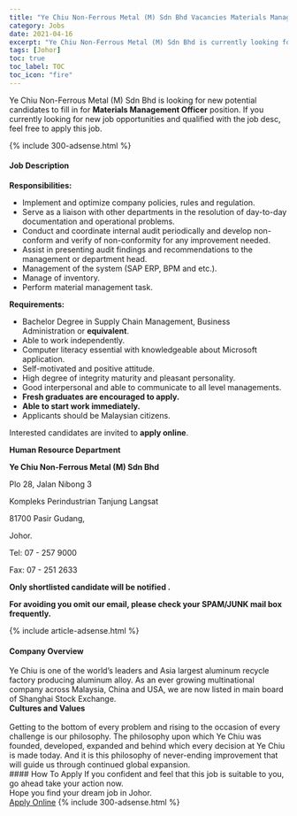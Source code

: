 ```yaml
---
title: "Ye Chiu Non-Ferrous Metal (M) Sdn Bhd Vacancies Materials Management Officer" 
category: Jobs 
date: 2021-04-16 
excerpt: "Ye Chiu Non-Ferrous Metal (M) Sdn Bhd is currently looking for suitable person to fill in the Materials Management Officer which based in Johor" 
tags: [Johor] 
toc: true 
toc_label: TOC 
toc_icon: "fire" 
--- 
```


<p>Ye Chiu Non-Ferrous Metal (M) Sdn Bhd is looking for new potential candidates to fill in for <b>Materials Management Officer</b> position. If you currently looking for new job opportunities and qualified with the job desc, feel free to apply this job.
</p>{% include 300-adsense.html %} 
<div><div><h4>Job Description</h4></div><div><div><span><div><p><strong>Responsibilities:</strong></p><ul><li>Implement and optimize company policies, rules and regulation.</li><li>Serve as a liaison with other departments in the resolution of day-to-day documentation and operational problems.</li><li>Conduct and coordinate internal audit periodically and develop non-conform and verify of non-conformity for any improvement needed.</li><li>Assist in presenting audit findings and recommendations to the management or department head.</li><li>Management of the system (SAP ERP, BPM and etc.).</li><li>Manage of inventory.</li><li>Perform material management task.</li></ul><p><strong>Requirements:</strong></p><ul><li>Bachelor Degree in <span>Supply Chain Management, Business Administration&#160;</span>or <strong>equivalent</strong>.</li><li>Able to work independently.</li><li>Computer literacy essential with knowledgeable about Microsoft application.</li><li>Self-motivated and positive attitude.</li><li>High degree of integrity maturity and pleasant personality.</li><li>Good interpersonal and able to communicate to all level managements.</li><li><strong>Fresh graduates are encouraged to apply.</strong></li><li><strong>Able to start work immediately.</strong></li><li>Applicants should be Malaysian citizens.</li></ul><p>Interested candidates are invited to&#160;<strong>apply online</strong>.</p><p><strong>Human Resource Department</strong></p><p><strong>Ye Chiu Non-Ferrous Metal (M) Sdn Bhd</strong></p><p>Plo 28, Jalan Nibong 3</p><p>Kompleks Perindustrian Tanjung Langsat</p><p>81700 Pasir Gudang,</p><p>Johor.</p><p>Tel: 07 - 257 9000</p><p>Fax: 07 - 251 2633</p><p><strong>Only shortlisted candidate will be notified .</strong></p><p><strong>For avoiding you omit our email, please check your SPAM/JUNK mail box frequently.</strong></p></div></span></div></div></div> 
{% include article-adsense.html %} 
<div><div><h4>Company Overview</h4></div><div><div><span><div><div>
<div>
<div>Ye Chiu is one of the world&#8217;s leaders and Asia largest aluminum recycle factory producing aluminum alloy. As an ever growing multinational company across Malaysia, China and USA, we are now listed in main board of Shanghai Stock Exchange.</div>
<div><strong>Cultures and Values</strong></div>
<div><br>
Getting to the bottom of every problem and rising to the occasion of every challenge is our philosophy. The philosophy upon which Ye Chiu was founded, developed, expanded and behind which every decision at Ye Chiu is made today. And it is this philosophy of never-ending improvement that will guide us through continued global expansion.</div>
</div>
</div></div></span></div></div></div> 
#### How To Apply 
If you confident and feel that this job is suitable to you, go ahead take your action now. <br/> 
Hope you find your dream job in Johor. <br/> 
<a href="https://www.jobstreet.com.my/en/job/materials-management-officer-4539454?jobId=jobstreet-my-job-4539454&" class="btn btn--info" target="_blank" rel="nofollow noopenner">Apply Online</a> 
{% include 300-adsense.html %} 